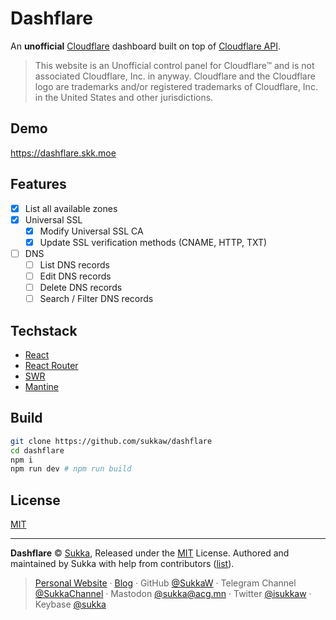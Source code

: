 # Dashflare

An **unofficial** [Cloudflare](https://www.cloudflare.com/) dashboard built on top of [Cloudflare API](https://api.cloudflare.com).

> This website is an Unofficial control panel for Cloudflare™ and is not associated Cloudflare, Inc. in anyway.
> Cloudflare and the Cloudflare logo are trademarks and/or registered trademarks of Cloudflare, Inc. in the United States and other jurisdictions.

## Demo

https://dashflare.skk.moe

## Features

- [x] List all available zones
- [x] Universal SSL
  - [x] Modify Universal SSL CA
  - [x] Update SSL verification methods (CNAME, HTTP, TXT)
- [ ] DNS
  - [ ] List DNS records
  - [ ] Edit DNS records
  - [ ] Delete DNS records
  - [ ] Search / Filter DNS records

## Techstack

- [React](https://react.dev)
- [React Router](https://reactrouter.com)
- [SWR](https://swr.vercel.app)
- [Mantine](https://mantine.dev)

## Build

```sh
git clone https://github.com/sukkaw/dashflare
cd dashflare
npm i
npm run dev # npm run build
```

## License

[MIT](./LICENSE)

----

**Dashflare** © [Sukka](https://github.com/SukkaW), Released under the [MIT](./LICENSE) License.
Authored and maintained by Sukka with help from contributors ([list](https://github.com/SukkaW/dashflare/graphs/contributors)).

> [Personal Website](https://skk.moe) · [Blog](https://blog.skk.moe) · GitHub [@SukkaW](https://github.com/SukkaW) · Telegram Channel [@SukkaChannel](https://t.me/SukkaChannel) · Mastodon [@sukka@acg.mn](https://acg.mn/@sukka) · Twitter [@isukkaw](https://twitter.com/isukkaw) · Keybase [@sukka](https://keybase.io/sukka)
